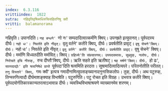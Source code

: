 ```yaml
---
index:  6.3.116
vrittiindex:  1022
sutra:  नहिवृतिवृषिब्यधिरुचिसहितनिषु क्वौ
vritti:  balamanorama 
---
```


नहिवृति। उपानदिति। `णह बन्धने' `णो नः' सम्पदादित्वात्कर्मणि क्विप्। उपनह्रते इत्युपानत्। पूर्वपदस्य दीर्घः। `नहो धः'। निवर्तते इति नीवृत्। `वृतु वर्तने' कर्तरि क्विप्, दीर्घः। प्रवर्षतीति प्रावृट्। `वृषु सेचने'क्विप्। दीर्घः। `नहो धः'। निवर्तते इति नीवृत्। `वृतु वर्तने' कर्तरि क्विप्, दीर्घः। प्रवर्षतीति प्रावृट्। `वृषु सेचने' क्विप्। दीर्घः। मर्माणि विध्यतदीति मर्मावित्। क्विप्। `ग्रहिज्ये'ति संप्रसारणम्। उपपदसमासः, सुब्लुक्, नलोपः, दीर्घः। निरोचते इचि नीरुक्, `रुच दीप्तौ'क्विप्, दीर्घः। ऋति सहते इति ऋतीषट्। `षह मर्षणे'क्विप्। दीर्घः, `हो ढः', `सात्पदाद्योः' इति षत्वनिषेधे प्राप्ते `पूर्वपदा'दिति षत्वमिति हरदत्तः। सुषामादित्वादित्यपरे। परितनोतीति परीतत्। `तनु विस्तारे' क्विप्, `गमः क्वौ' इत्यत्र गमादीनामित्युपसङ्ख्यानादनुनासिकलोपः। तुक्, दीर्घः। अथ पटुरुक्, तिग्मरुगित्यादौ दीर्घमाशङ्क्याह विभाषेति। पटुरुगिति। पटु रोचत इति विग्रहः। उभयत्र कर्तरि क्विप्। पूर्वपदयोर्गतिकारकान्यतरत्वाऽभावान्न दीर्घः। व्यवस्थिविभाषाश्रयणे व्याख्यानमेव शरणम्।

